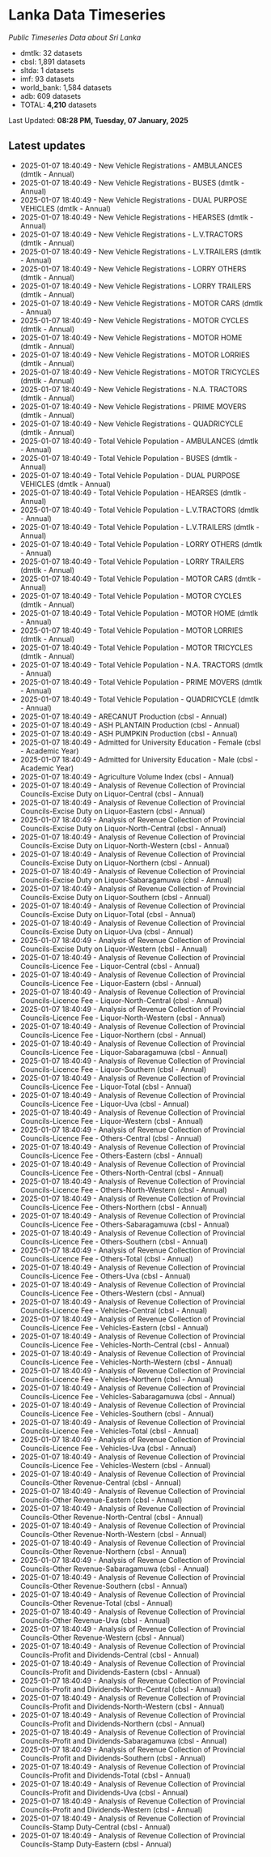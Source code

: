 # Lanka Data Timeseries
*Public Timeseries Data about Sri Lanka*

* dmtlk: 32 datasets
* cbsl: 1,891 datasets
* sltda: 1 datasets
* imf: 93 datasets
* world_bank: 1,584 datasets
* adb: 609 datasets
* TOTAL: **4,210** datasets

Last Updated: **08:28 PM, Tuesday, 07 January, 2025**

## Latest updates

* 2025-01-07 18:40:49 - New Vehicle Registrations - AMBULANCES (dmtlk - Annual)
* 2025-01-07 18:40:49 - New Vehicle Registrations - BUSES (dmtlk - Annual)
* 2025-01-07 18:40:49 - New Vehicle Registrations - DUAL PURPOSE VEHICLES (dmtlk - Annual)
* 2025-01-07 18:40:49 - New Vehicle Registrations - HEARSES (dmtlk - Annual)
* 2025-01-07 18:40:49 - New Vehicle Registrations - L.V.TRACTORS (dmtlk - Annual)
* 2025-01-07 18:40:49 - New Vehicle Registrations - L.V.TRAILERS (dmtlk - Annual)
* 2025-01-07 18:40:49 - New Vehicle Registrations - LORRY OTHERS (dmtlk - Annual)
* 2025-01-07 18:40:49 - New Vehicle Registrations - LORRY TRAILERS (dmtlk - Annual)
* 2025-01-07 18:40:49 - New Vehicle Registrations - MOTOR CARS (dmtlk - Annual)
* 2025-01-07 18:40:49 - New Vehicle Registrations - MOTOR CYCLES (dmtlk - Annual)
* 2025-01-07 18:40:49 - New Vehicle Registrations - MOTOR HOME (dmtlk - Annual)
* 2025-01-07 18:40:49 - New Vehicle Registrations - MOTOR LORRIES (dmtlk - Annual)
* 2025-01-07 18:40:49 - New Vehicle Registrations - MOTOR TRICYCLES (dmtlk - Annual)
* 2025-01-07 18:40:49 - New Vehicle Registrations - N.A. TRACTORS (dmtlk - Annual)
* 2025-01-07 18:40:49 - New Vehicle Registrations - PRIME MOVERS (dmtlk - Annual)
* 2025-01-07 18:40:49 - New Vehicle Registrations - QUADRICYCLE (dmtlk - Annual)
* 2025-01-07 18:40:49 - Total Vehicle Population - AMBULANCES (dmtlk - Annual)
* 2025-01-07 18:40:49 - Total Vehicle Population - BUSES (dmtlk - Annual)
* 2025-01-07 18:40:49 - Total Vehicle Population - DUAL PURPOSE VEHICLES (dmtlk - Annual)
* 2025-01-07 18:40:49 - Total Vehicle Population - HEARSES (dmtlk - Annual)
* 2025-01-07 18:40:49 - Total Vehicle Population - L.V.TRACTORS (dmtlk - Annual)
* 2025-01-07 18:40:49 - Total Vehicle Population - L.V.TRAILERS (dmtlk - Annual)
* 2025-01-07 18:40:49 - Total Vehicle Population - LORRY OTHERS (dmtlk - Annual)
* 2025-01-07 18:40:49 - Total Vehicle Population - LORRY TRAILERS (dmtlk - Annual)
* 2025-01-07 18:40:49 - Total Vehicle Population - MOTOR CARS (dmtlk - Annual)
* 2025-01-07 18:40:49 - Total Vehicle Population - MOTOR CYCLES (dmtlk - Annual)
* 2025-01-07 18:40:49 - Total Vehicle Population - MOTOR HOME (dmtlk - Annual)
* 2025-01-07 18:40:49 - Total Vehicle Population - MOTOR LORRIES (dmtlk - Annual)
* 2025-01-07 18:40:49 - Total Vehicle Population - MOTOR TRICYCLES (dmtlk - Annual)
* 2025-01-07 18:40:49 - Total Vehicle Population - N.A. TRACTORS (dmtlk - Annual)
* 2025-01-07 18:40:49 - Total Vehicle Population - PRIME MOVERS (dmtlk - Annual)
* 2025-01-07 18:40:49 - Total Vehicle Population - QUADRICYCLE (dmtlk - Annual)
* 2025-01-07 18:40:49 - ARECANUT Production (cbsl - Annual)
* 2025-01-07 18:40:49 - ASH PLANTAIN Production (cbsl - Annual)
* 2025-01-07 18:40:49 - ASH PUMPKIN Production (cbsl - Annual)
* 2025-01-07 18:40:49 - Admitted for University Education - Female (cbsl - Academic Year)
* 2025-01-07 18:40:49 - Admitted for University Education - Male (cbsl - Academic Year)
* 2025-01-07 18:40:49 - Agriculture Volume Index (cbsl - Annual)
* 2025-01-07 18:40:49 - Analysis of Revenue Collection of Provincial Councils-Excise Duty on Liquor-Central (cbsl - Annual)
* 2025-01-07 18:40:49 - Analysis of Revenue Collection of Provincial Councils-Excise Duty on Liquor-Eastern (cbsl - Annual)
* 2025-01-07 18:40:49 - Analysis of Revenue Collection of Provincial Councils-Excise Duty on Liquor-North-Central (cbsl - Annual)
* 2025-01-07 18:40:49 - Analysis of Revenue Collection of Provincial Councils-Excise Duty on Liquor-North-Western (cbsl - Annual)
* 2025-01-07 18:40:49 - Analysis of Revenue Collection of Provincial Councils-Excise Duty on Liquor-Northern (cbsl - Annual)
* 2025-01-07 18:40:49 - Analysis of Revenue Collection of Provincial Councils-Excise Duty on Liquor-Sabaragamuwa (cbsl - Annual)
* 2025-01-07 18:40:49 - Analysis of Revenue Collection of Provincial Councils-Excise Duty on Liquor-Southern (cbsl - Annual)
* 2025-01-07 18:40:49 - Analysis of Revenue Collection of Provincial Councils-Excise Duty on Liquor-Total (cbsl - Annual)
* 2025-01-07 18:40:49 - Analysis of Revenue Collection of Provincial Councils-Excise Duty on Liquor-Uva (cbsl - Annual)
* 2025-01-07 18:40:49 - Analysis of Revenue Collection of Provincial Councils-Excise Duty on Liquor-Western (cbsl - Annual)
* 2025-01-07 18:40:49 - Analysis of Revenue Collection of Provincial Councils-Licence Fee - Liquor-Central (cbsl - Annual)
* 2025-01-07 18:40:49 - Analysis of Revenue Collection of Provincial Councils-Licence Fee - Liquor-Eastern (cbsl - Annual)
* 2025-01-07 18:40:49 - Analysis of Revenue Collection of Provincial Councils-Licence Fee - Liquor-North-Central (cbsl - Annual)
* 2025-01-07 18:40:49 - Analysis of Revenue Collection of Provincial Councils-Licence Fee - Liquor-North-Western (cbsl - Annual)
* 2025-01-07 18:40:49 - Analysis of Revenue Collection of Provincial Councils-Licence Fee - Liquor-Northern (cbsl - Annual)
* 2025-01-07 18:40:49 - Analysis of Revenue Collection of Provincial Councils-Licence Fee - Liquor-Sabaragamuwa (cbsl - Annual)
* 2025-01-07 18:40:49 - Analysis of Revenue Collection of Provincial Councils-Licence Fee - Liquor-Southern (cbsl - Annual)
* 2025-01-07 18:40:49 - Analysis of Revenue Collection of Provincial Councils-Licence Fee - Liquor-Total (cbsl - Annual)
* 2025-01-07 18:40:49 - Analysis of Revenue Collection of Provincial Councils-Licence Fee - Liquor-Uva (cbsl - Annual)
* 2025-01-07 18:40:49 - Analysis of Revenue Collection of Provincial Councils-Licence Fee - Liquor-Western (cbsl - Annual)
* 2025-01-07 18:40:49 - Analysis of Revenue Collection of Provincial Councils-Licence Fee - Others-Central (cbsl - Annual)
* 2025-01-07 18:40:49 - Analysis of Revenue Collection of Provincial Councils-Licence Fee - Others-Eastern (cbsl - Annual)
* 2025-01-07 18:40:49 - Analysis of Revenue Collection of Provincial Councils-Licence Fee - Others-North-Central (cbsl - Annual)
* 2025-01-07 18:40:49 - Analysis of Revenue Collection of Provincial Councils-Licence Fee - Others-North-Western (cbsl - Annual)
* 2025-01-07 18:40:49 - Analysis of Revenue Collection of Provincial Councils-Licence Fee - Others-Northern (cbsl - Annual)
* 2025-01-07 18:40:49 - Analysis of Revenue Collection of Provincial Councils-Licence Fee - Others-Sabaragamuwa (cbsl - Annual)
* 2025-01-07 18:40:49 - Analysis of Revenue Collection of Provincial Councils-Licence Fee - Others-Southern (cbsl - Annual)
* 2025-01-07 18:40:49 - Analysis of Revenue Collection of Provincial Councils-Licence Fee - Others-Total (cbsl - Annual)
* 2025-01-07 18:40:49 - Analysis of Revenue Collection of Provincial Councils-Licence Fee - Others-Uva (cbsl - Annual)
* 2025-01-07 18:40:49 - Analysis of Revenue Collection of Provincial Councils-Licence Fee - Others-Western (cbsl - Annual)
* 2025-01-07 18:40:49 - Analysis of Revenue Collection of Provincial Councils-Licence Fee - Vehicles-Central (cbsl - Annual)
* 2025-01-07 18:40:49 - Analysis of Revenue Collection of Provincial Councils-Licence Fee - Vehicles-Eastern (cbsl - Annual)
* 2025-01-07 18:40:49 - Analysis of Revenue Collection of Provincial Councils-Licence Fee - Vehicles-North-Central (cbsl - Annual)
* 2025-01-07 18:40:49 - Analysis of Revenue Collection of Provincial Councils-Licence Fee - Vehicles-North-Western (cbsl - Annual)
* 2025-01-07 18:40:49 - Analysis of Revenue Collection of Provincial Councils-Licence Fee - Vehicles-Northern (cbsl - Annual)
* 2025-01-07 18:40:49 - Analysis of Revenue Collection of Provincial Councils-Licence Fee - Vehicles-Sabaragamuwa (cbsl - Annual)
* 2025-01-07 18:40:49 - Analysis of Revenue Collection of Provincial Councils-Licence Fee - Vehicles-Southern (cbsl - Annual)
* 2025-01-07 18:40:49 - Analysis of Revenue Collection of Provincial Councils-Licence Fee - Vehicles-Total (cbsl - Annual)
* 2025-01-07 18:40:49 - Analysis of Revenue Collection of Provincial Councils-Licence Fee - Vehicles-Uva (cbsl - Annual)
* 2025-01-07 18:40:49 - Analysis of Revenue Collection of Provincial Councils-Licence Fee - Vehicles-Western (cbsl - Annual)
* 2025-01-07 18:40:49 - Analysis of Revenue Collection of Provincial Councils-Other Revenue-Central (cbsl - Annual)
* 2025-01-07 18:40:49 - Analysis of Revenue Collection of Provincial Councils-Other Revenue-Eastern (cbsl - Annual)
* 2025-01-07 18:40:49 - Analysis of Revenue Collection of Provincial Councils-Other Revenue-North-Central (cbsl - Annual)
* 2025-01-07 18:40:49 - Analysis of Revenue Collection of Provincial Councils-Other Revenue-North-Western (cbsl - Annual)
* 2025-01-07 18:40:49 - Analysis of Revenue Collection of Provincial Councils-Other Revenue-Northern (cbsl - Annual)
* 2025-01-07 18:40:49 - Analysis of Revenue Collection of Provincial Councils-Other Revenue-Sabaragamuwa (cbsl - Annual)
* 2025-01-07 18:40:49 - Analysis of Revenue Collection of Provincial Councils-Other Revenue-Southern (cbsl - Annual)
* 2025-01-07 18:40:49 - Analysis of Revenue Collection of Provincial Councils-Other Revenue-Total (cbsl - Annual)
* 2025-01-07 18:40:49 - Analysis of Revenue Collection of Provincial Councils-Other Revenue-Uva (cbsl - Annual)
* 2025-01-07 18:40:49 - Analysis of Revenue Collection of Provincial Councils-Other Revenue-Western (cbsl - Annual)
* 2025-01-07 18:40:49 - Analysis of Revenue Collection of Provincial Councils-Profit and Dividends-Central (cbsl - Annual)
* 2025-01-07 18:40:49 - Analysis of Revenue Collection of Provincial Councils-Profit and Dividends-Eastern (cbsl - Annual)
* 2025-01-07 18:40:49 - Analysis of Revenue Collection of Provincial Councils-Profit and Dividends-North-Central (cbsl - Annual)
* 2025-01-07 18:40:49 - Analysis of Revenue Collection of Provincial Councils-Profit and Dividends-North-Western (cbsl - Annual)
* 2025-01-07 18:40:49 - Analysis of Revenue Collection of Provincial Councils-Profit and Dividends-Northern (cbsl - Annual)
* 2025-01-07 18:40:49 - Analysis of Revenue Collection of Provincial Councils-Profit and Dividends-Sabaragamuwa (cbsl - Annual)
* 2025-01-07 18:40:49 - Analysis of Revenue Collection of Provincial Councils-Profit and Dividends-Southern (cbsl - Annual)
* 2025-01-07 18:40:49 - Analysis of Revenue Collection of Provincial Councils-Profit and Dividends-Total (cbsl - Annual)
* 2025-01-07 18:40:49 - Analysis of Revenue Collection of Provincial Councils-Profit and Dividends-Uva (cbsl - Annual)
* 2025-01-07 18:40:49 - Analysis of Revenue Collection of Provincial Councils-Profit and Dividends-Western (cbsl - Annual)
* 2025-01-07 18:40:49 - Analysis of Revenue Collection of Provincial Councils-Stamp Duty-Central (cbsl - Annual)
* 2025-01-07 18:40:49 - Analysis of Revenue Collection of Provincial Councils-Stamp Duty-Eastern (cbsl - Annual)